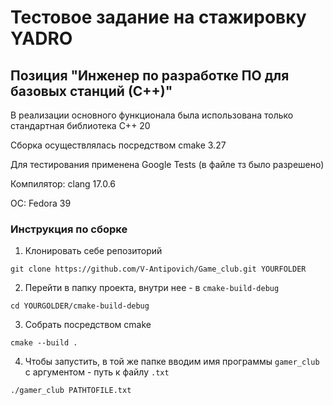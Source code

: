 # Тестовое задание на стажировку YADRO
## Позиция "Инженер по разработке ПО для базовых станций (С++)"

В реализации основного функционала была использована только стандартная библиотека C++ 20

Сборка осуществлялась посредством cmake 3.27

Для тестирования применена Google Tests (в файле тз было разрешено)

Компилятор: clang 17.0.6

ОС: Fedora 39
### Инструкция по сборке
1) Клонировать себе репозиторий
```
git clone https://github.com/V-Antipovich/Game_club.git YOURFOLDER
```
2) Перейти в папку проекта, внутри нее - в ```cmake-build-debug```
```
cd YOURGOLDER/cmake-build-debug
```
3) Собрать посредством cmake
```
cmake --build .
```
4) Чтобы запустить, в той же папке вводим имя программы ```gamer_club``` с аргументом - путь к файлу ```.txt```
```
./gamer_club PATHTOFILE.txt
```
